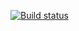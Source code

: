 [![Build status](https://ci.appveyor.com/api/projects/status/ici0mlr4xykxi9om/branch/main?svg=true)](https://ci.appveyor.com/project/AlinaF1984/homework-patterns1-ikq9m/branch/main)
